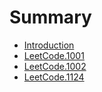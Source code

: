 # Summary

* [Introduction](README.md)
* [LeetCode.1001](lc1001.md)
* [LeetCode.1002](lc1002.md)
* [LeetCode.1124](lc1124.md)
